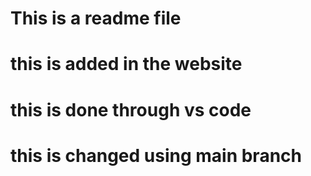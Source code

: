 # This is a readme file 
# this is added in the website
# this is done through vs code

# this is changed using main branch
